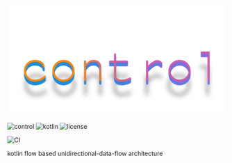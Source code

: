 ![logo](.media/control.png)

![control](https://img.shields.io/badge/control-0.0.1-blue.svg) ![kotlin](https://img.shields.io/badge/language-kotlin-orange.svg) ![license](https://img.shields.io/badge/license-Apach%202.0-green.svg) 
 
![CI](https://github.com/floschu/control/workflows/.github/workflows/push.yml/badge.svg)

kotlin flow based unidirectional-data-flow architecture
